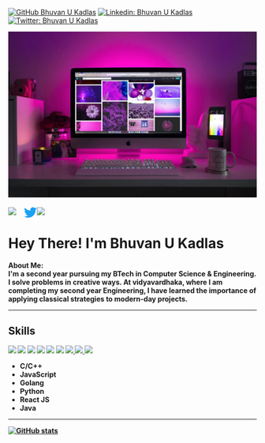 [![GitHub Bhuvan U Kadlas](https://img.shields.io/github/followers/bhuvan2002?label=follow&style=social)](https://github.com/bhuvan2002)
[![Linkedin: Bhuvan U Kadlas](https://img.shields.io/badge/-Bhuvan%20Kadlas-blue?style=flat-square&logo=Linkedin&logoColor=white&link=https://www.linkedin.com/in/bhuvan-u-kadlas-524b3810b/)](https://www.linkedin.com/in/bhuvan-u-kadlas-524b3810b/)
[![Twitter: Bhuvan U Kadlas](https://img.shields.io/twitter/follow/BKadlas?style=social)](https://twitter.com/BKadlas)

<div align="center">
  <a href="www.github/2002.com" target="_blank" ><img src="github-banner.png" alt="Bhuvan U Kadlas"></a>
  <br><br>
<a href="https://www.linkedin.com/in/bhuvan-u-kadlas-524b3810b/" target="_blank" >
  <img align="left" width="32px" src="https://img.icons8.com/fluent/48/000000/linkedin.png"/>
</a>
<a href="https://twitter.com/BKadlas" target="_blank" >
  <img align="left" width="26px" src="Twitter-Logo.png" />
</a>

<a href="mailto:bhuvanumesh123@gmail.com" target="_blank" >
  <img align="left" width="32px" src="https://img.icons8.com/doodle/48/000000/gmail-new.png" />
</a>
  
</div>
<br>
<!-- <img src="https://github.com/TheDudeThatCode/TheDudeThatCode/blob/master/Assets/Hi.gif" width="15px"> -->
<h1>Hey There! I'm Bhuvan U Kadlas</h1>
<b><p> About Me: <br>
I'm a second year pursuing my BTech in Computer Science & Engineering. I solve problems in creative ways. At vidyavardhaka, where I am completing my second year Engineering, I have learned the importance of applying classical strategies to modern-day projects.

</p>
<hr>
<!--  <img src = "https://media2.giphy.com/media/QssGEmpkyEOhBCb7e1/giphy.gif?cid=ecf05e47a0n3gi1bfqntqmob8g9aid1oyj2wr3ds3mg700bl&rid=giphy.gif" width = "15px">  -->
<h2> Skills </h2>
<a href=https://github.com/bhuvan2002><img width ='32px' src ='https://raw.githubusercontent.com/rahulbanerjee26/githubAboutMeGenerator/main/icons/cpp.svg'></a>
<a href=https://github.com/bhuvan2002><img width ='32px' src ='https://raw.githubusercontent.com/rahulbanerjee26/githubAboutMeGenerator/main/icons/html.svg'></a>
<a href=https://github.com/bhuvan2002><img width ='32px' src ='https://raw.githubusercontent.com/rahulbanerjee26/githubAboutMeGenerator/main/icons/css.svg'></a>
<a href=https://github.com/bhuvan2002><img width ='32px' src ='https://raw.githubusercontent.com/rahulbanerjee26/githubAboutMeGenerator/main/icons/javascript.svg'></a>
<a href=https://github.com/bhuvan2002><img width ='32px' src ='https://raw.githubusercontent.com/rahulbanerjee26/githubAboutMeGenerator/main/icons/reactjs.svg'></a>
<a href=https://github.com/bhuvan2002><img width ='32px' src ='https://raw.githubusercontent.com/rahulbanerjee26/githubAboutMeGenerator/main/icons/linux.svg'></a>
<a href=https://github.com/bhuvan2002><img width ='32px' src ='https://raw.githubusercontent.com/rahulbanerjee26/githubAboutMeGenerator/main/icons/github.svg'> </a>
<a href=https://github.com/bhuvan2002><img width ='32px' src ='https://raw.githubusercontent.com/rahulbanerjee26/githubAboutMeGenerator/main/icons/figma.svg'> </a>
<a href=https://github.com/bhuvan2002><img width ='32px' src ='https://www.vectorlogo.zone/logos/netlify/netlify-icon.svg'> </a>

 + C/C++
 + JavaScript
 + Golang
 + Python
 + React JS
 + Java
<hr>
<div align>

[![GitHub stats](https://github-readme-stats.vercel.app/api?username=bhuvan2002&show_icons=true&theme=tokyonight&line_height=27)](https://github.com/bhuvan2002)
<!-- [![Top Langs](https://github-readme-stats.vercel.app/api/top-langs/?username=aniruddhabagal&layout=compact&theme=tokyonight&line_height=27)](https://github.com/aniruddhabagal/github-readme-stats) -->
<!-- ![Github Contribution Graph](https://activity-graph.herokuapp.com/graph?username=aniruddhabagal&bg_color=1a1b26&color=73daca&line=7dcfff&point=bb9af7&area=true&hide_border=true)<br> -->
</div>

</b>
